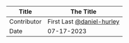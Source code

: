 Title | The Title
--- | ---
Contributor | First Last [@daniel-hurley](https://github.com/daniel-hurley/)
Date | 07-17-2023

